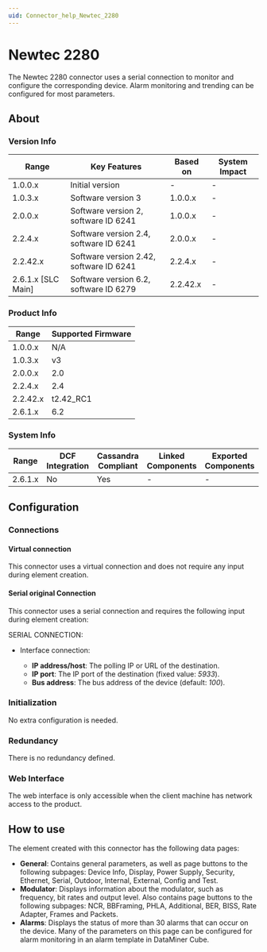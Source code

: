 ```yaml
---
uid: Connector_help_Newtec_2280
---
```


# Newtec 2280

The Newtec 2280 connector uses a serial connection to monitor and configure the corresponding device. Alarm monitoring and trending can be configured for most parameters.

## About

### Version Info

| **Range**            | **Key Features**                        | **Based on** | **System Impact** |
|----------------------|-----------------------------------------|--------------|-------------------|
| 1.0.0.x              | Initial version                         | -            | -                 |
| 1.0.3.x              | Software version 3                      | 1.0.0.x      | -                 |
| 2.0.0.x              | Software version 2, software ID 6241    | 1.0.0.x      | -                 |
| 2.2.4.x              | Software version 2.4, software ID 6241  | 2.0.0.x      | -                 |
| 2.2.42.x             | Software version 2.42, software ID 6241 | 2.2.4.x      | -                 |
| 2.6.1.x [SLC Main]   | Software version 6.2, software ID 6279  | 2.2.42.x     | -                 |

### Product Info

| Range     | Supported Firmware     |
|-----------|------------------------|
| 1.0.0.x   | N/A                    |
| 1.0.3.x   | v3                     |
| 2.0.0.x   | 2.0                    |
| 2.2.4.x   | 2.4                    |
| 2.2.42.x  | t2.42_RC1              |
| 2.6.1.x   | 6.2                    |

### System Info

| Range     | DCF Integration     | Cassandra Compliant     | Linked Components     | Exported Components     |
|-----------|---------------------|-------------------------|-----------------------|-------------------------|
| 2.6.1.x   | No                  | Yes                     | -                     | -                       |

## Configuration

### Connections

#### Virtual connection

This connector uses a virtual connection and does not require any input during element creation.

#### Serial original Connection

This connector uses a serial connection and requires the following input during element creation:

SERIAL CONNECTION:

- Interface connection:

  - **IP address/host**: The polling IP or URL of the destination.
  - **IP port**: The IP port of the destination (fixed value: *5933*).
  - **Bus address**: The bus address of the device (default: *100*).

### Initialization

No extra configuration is needed.

### Redundancy

There is no redundancy defined.

### Web Interface

The web interface is only accessible when the client machine has network access to the product.

## How to use

The element created with this connector has the following data pages:

- **General**: Contains general parameters, as well as page buttons to the following subpages: Device Info, Display, Power Supply, Security, Ethernet, Serial, Outdoor, Internal, External, Config and Test.
- **Modulator**: Displays information about the modulator, such as frequency, bit rates and output level. Also contains page buttons to the following subpages: NCR, BBFraming, PHLA, Additional, BER, BISS, Rate Adapter, Frames and Packets.
- **Alarms**: Displays the status of more than 30 alarms that can occur on the device. Many of the parameters on this page can be configured for alarm monitoring in an alarm template in DataMiner Cube.
